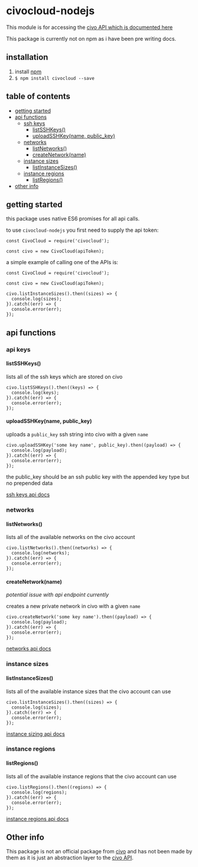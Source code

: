 # civocloud-nodejs
This module is for accessing the [civo API which is documented here](https://www.civo.com/api "CIVO API")

This package is currently not on npm as i have been pre writing docs.

## installation
1. install [npm](https://nodejs.org "npm homepage")
2. `$ npm install civocloud --save`

## table of contents

- [getting started](#getting-started)
- [api functions](#api-functions)
  - [ssh keys](#ssh-keys)
    - [listSSHKeys()](#listsshkeys)
    - [uploadSSHKey(name, public_key)](#uploadsshkeyname-publickey)
  - [networks](#networks)
    - [listNetworks()](#listnetworks)
    - [createNetwork(name)](#createnetworkname)
  - [instance sizes](#instance-sizes)
    - [listInstanceSizes()](#listinstancesizes)
  - [instance regions](#instance-regions)
    - [listRegions()](#listregions)
- [other info](#other-info)

## getting started

this package uses native ES6 promises for all api calls.

to use `civocloud-nodejs` you first need to supply the api token:
```
const CivoCloud = require('civocloud');

const civo = new CivoCloud(apiToken);
```

a simple example of calling one of the APIs is:
```
const CivoCloud = require('civocloud');

const civo = new CivoCloud(apiToken);

civo.listInstanceSizes().then((sizes) => {
  console.log(sizes);
}).catch((err) => {
  console.error(err);
});
```

## api functions

### api keys

#### listSSHKeys()
lists all of the ssh keys which are stored on civo
```
civo.listSSHKeys().then((keys) => {
  console.log(keys);
}).catch((err) => {
  console.error(err);
});
```

#### uploadSSHKey(name, public_key)
uploads a `public_key` ssh string into civo with a given `name`
```
civo.uploadSSHKey('some key name', public_key).then((payload) => {
  console.log(payload);
}).catch((err) => {
  console.error(err);
});
```
the public_key should be an ssh public key with the appended key type but no prepended data

[ssh keys api docs](https://www.civo.com/api/sshkeys "SSH keys docs")

### networks

#### listNetworks()
lists all of the available networks on the civo account
```
civo.listNetworks().then((networks) => {
  console.log(networks);
}).catch((err) => {
  console.error(err);
});
```

#### createNetwork(name)

*potential issue with api endpoint currently*

creates a new private network in civo with a given `name`
```
civo.createNetwork('some key name').then((payload) => {
  console.log(payload);
}).catch((err) => {
  console.error(err);
});
```

[networks api docs](https://www.civo.com/api/networks "Networks docs")

### instance sizes

#### listInstanceSizes()
lists all of the available instance sizes that the civo account can use
```
civo.listInstanceSizes().then((sizes) => {
  console.log(sizes);
}).catch((err) => {
  console.error(err);
});
```

[instance sizing api docs](https://www.civo.com/api/sizes "Instance Sizing docs")

### instance regions

#### listRegions()
lists all of the available instance regions that the civo account can use
```
civo.listRegions().then((regions) => {
  console.log(regions);
}).catch((err) => {
  console.error(err);
});
```

[instance regions api docs](https://www.civo.com/api/regions "Instance Regions docs")

## Other info
This package is not an official package from [civo](https://www.civo.com) and has not been made by them as it is just an abstraction layer to the [civo API](https://www.civo.com/api "civo API").

